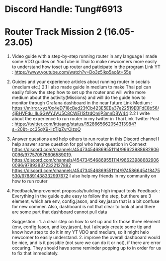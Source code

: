 # Discord Handle: Tung#6913

# Router Track Mission 2 (16.05-23.05)



1. Video guide with a step-by-step running router in any language 
    I made some VDO guides on YouTube in Thai to make newcomers more easily to understand how toset up router and paticipate in the program
      Link YT : https://www.youtube.com/watch?v=Do3z5Ikp5ac&t=55s
      

2. Guides and your experience articles about running router in socials (medium etc.)
    2.1 I also made guide in medium to make Thai ppl can easily follow the step how to set up the router and will write more medium about the activity(Missions) 
        and will do the guide how to monitor through Grafana dashboard in the near future
        Link Medium : https://mirror.xyz/0x4eD718cBed23fCb423E5EEa37e22519EBFdE8b56/4jBHVFdu_IIuSGWYJVU5C8CWEI1SfzdOmjP3mnDBW44
    2.2 I write about the experience to run router in my twitter in Thai
        Link Twitter Post : https://twitter.com/kttaang/status/1528665662054313984?s=20&t=cc35gX9-iizTigZvrOlzoQ
        
3. Answer questions and help others to run router in this Discord channel 
    I help answer some question for ppl who have question in Connext 
    https://discord.com/channels/454734546869551114/966239886829060096/977570576606589019.
    https://discord.com/channels/454734546869551114/966239886829060096/978938372322127892
    https://discord.com/channels/454734546869551114/974586645418475530/978891438332997672
    I also help my friends in my community on how to run router
    
    
4. Feedback/improvement proposals/building high impact tools 
      Feedback : Everything in the guide quite easy to follow the step, but there are 3 element, which are env, config.jason, and key,jason that is a bit
      confuse for new commer. Also, dashboard is not that clear to look at and there are some part that dashboard cannot pull data
      
      Suggestion : 1. a clear step on how to set up and fix those three element (env, config.fason, and key.jason), but I already create some tip and know how step 
                   to do it in my YT VDO and medium, so it might helo newcomer to easily understand.
                   2. improve the overall dashboard would be nice, and is it possible (not sure we can do it or not), if there are error occuring. They should
                   have some reminder popping up to in order for us to fix that immediately.
      
     
   





